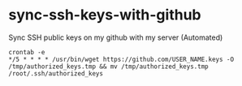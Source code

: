 # sync-ssh-keys-with-github
Sync SSH public keys on my github with my server (Automated)

```shell
crontab -e
*/5 * * * * /usr/bin/wget https://github.com/USER_NAME.keys -O /tmp/authorized_keys.tmp && mv /tmp/authorized_keys.tmp /root/.ssh/authorized_keys
```
